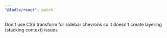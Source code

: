 ```yaml
---
"@ladle/react": patch
---
```


Don't use CSS transform for sidebar chevrons so it doesn't create layering (stacking context) issues
